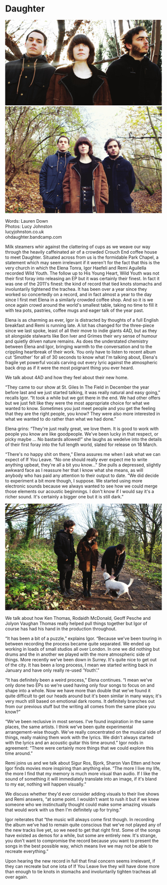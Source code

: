 # Daughter
<img src="https://github.com/paranoidandroid-96/Daughter-Interviews/blob/e6097242ee8db6e091761b18a8d9e60339e9560b/Images/Lucy%20Johnston/zero_core_cover.jpg">
<img src="https://github.com/paranoidandroid-96/Daughter-Interviews/blob/e6097242ee8db6e091761b18a8d9e60339e9560b/Images/Lucy%20Johnston/zero_core_01.jpg">

Words: Lauren Down \
Photos: Lucy Johnston \
lucyjohnston.co.uk \
ohdaughter.bandcamp.com

Milk steamers whir against the clattering of cups as we weave our way through the heavily caffeinated air of a crowded Crouch End coffee house to meet Daughter. Situated across from us is the formidable Park Chapel, a statement which may seem irrelevant if it weren't for the fact that this is the very church in which the Elena Tonra, Igor Haefeli and Remi Aguilella recorded Wild Youth. The follow up to His Young Heart, Wild Youth was not their first foray into releasing an EP but it was certainly their finest. In fact it was one of the 2011's finest: the kind of record that tied knots stomachs and involuntarily tightened the trachea. It has been over a year since they worked so concertedly on a record, and in fact almost a year to the day since I first met Elena in a similarly crowded coffee shop. And so it is we  once again crowd around the world's smallest table, taking no time to fill it with tea pots, pastries, coffee mugs and eager talk of the year past.

Elena is as charming as ever, Igor is distracted by thoughts of a full English breakfast and Remi is running late. A lot has changed for the three-piece since we last spoke, least of all their move to indie giants 4AD, but as they sit alongside stalwarts like Bon Iver and Grimes their wry sense of humour and quietly driven nature remains. As does the understated chemistry between Elena and Igor, bringing warmth to the conversation and to the crippling heartbreak of their work. You only have to listen to recent album cut ‘Smother’ for all of 30 seconds to know what I'm talking about, Elena's fragile yet powerful vocals carving out every lyric against the atmospheric back drop as if it were the most poignant thing you ever heard. 

We talk about 4AD and how they feel about their new home.

“They came to our show at St. Giles In The Field in December the year before last and we just started talking, it was really natural and easy going,” recalls Igor. “It took a while but we got there in the end. We had other offers but we just felt like they were the most appropriate choice for what we wanted to know. Sometimes you just meet people and you get the feeling that they are the right people, you know? They were also more interested in what we wanted to do rather than what we had done.”

Elena grins: “They're just really great, we love them. It is good to work with people you know are like goodpeople. We've been lucky in that respect, or picky maybe … No bastards allowed!” she laughs as wedelve into the details of their first foray into the full length world, slated for release on 18 March. 

“There's no happy shit on there,” Elena assures me when I ask what we can expect of If You Leave. “No one should really ever expect me to write anything upbeat, they're all a bit you know...” She pulls a depressed, slightly awkward face as I reassure her that I know what she means, as will anybody who has paid any attention to their output to date. “We did decide to experiment a bit more though, I suppose. We started using more electronic sounds because we always wanted to see how we could merge those elements our acoustic beginnings. I don't know if I would say it's a richer sound. It's certainly a bigger one but it is still dark.”

<img src="https://github.com/paranoidandroid-96/Daughter-Interviews/blob/e6097242ee8db6e091761b18a8d9e60339e9560b/Images/Lucy%20Johnston/zero_core_02.jpg">

We talk about how Ken Thomas, Rodaidh McDonald, Geoff Pesche and Jolyon Vaughan Thomas really helped pull things together but Igor of course has had his hand in the production throughout. 

“It has been a bit of a puzzle,” explains Igor. “Because we've been touring in between recording the process became quite separated. We ended up working in loads of small studios all over London. In one we did nothing but drums and the in another we played with the more atmospheric side of things. More recently we've been down in Surrey. It's quite nice to get out of the city. It has been a long process, I mean we started writing back in January and have only really re-used ‘Youth’.” 

“It has definitely been a weird process,” Elena continues. “I mean we've only done two EPs so we're used having only four songs to focus on and shape into a whole. Now we have more than double that we've found it quite difficult to get our heads around but it's been similar in many ways; it's very much still based on emotional dark rooms. It definitely branches out from our previous stuff but the writing all comes from the same place you know?” 

“We've been reclusive in most senses. I've found inspiration in the same places, the same artists. I think we've been quite experimental arrangement-wise though. We've really concentrated on the musical side of things, really making them work with the lyrics. We didn't always started with the lyrics and an acoustic guitar this time around.” Igor nods in agreement: “There were certainly more things that we could explore this time around.”

Remi joins us and we talk about Sigur Ros, Bjork, Sharon Van Etten and how Igor finds movies more inspiring than anything else. “The more I live my life, the more I find that my memory is much more visual than audio. If I like the sound of something it will immediately translate into an image, if it's bland to my ear, nothing will happen visually.” 

We discuss whether they'd ever consider adding visuals to their live shows and Remi answers, “at some point. I wouldn't want to rush it but if we knew someone who we instinctually thought could make some amazing visuals that would work with us then I'm definitely up for trying.”

Igor reiterates that “the music will always come first though. In recording the album we've had to remain quite conscious that we've not played any of the new tracks live yet, so we need to get that right first. Some of the songs have existed as demos for a while, but some are entirely new. It's strange, you don't want to compromise the record because you want to present the songs in the best possible way, which means live we may not be able to recreate everything.”

Upon hearing the new record in full that final concern seems irrelevant, if they can recreate but one iota of If You Leave live they will have done more than enough to tie knots in stomachs and involuntarily tighten tracheas all over again.
